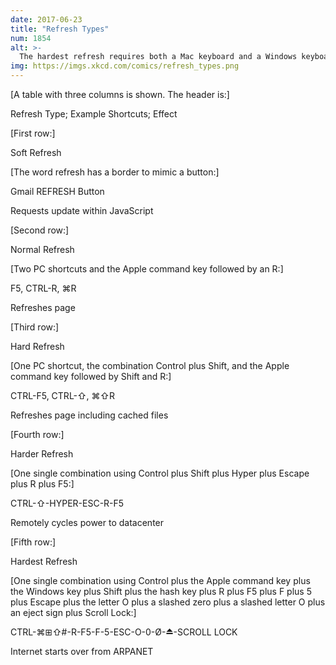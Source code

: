 ```yaml
---
date: 2017-06-23
title: "Refresh Types"
num: 1854
alt: >-
  The hardest refresh requires both a Mac keyboard and a Windows keyboard as a security measure, like how missile launch systems require two keys to be turned at once.
img: https://imgs.xkcd.com/comics/refresh_types.png
---
```

[A table with three columns is shown. The header is:]

Refresh Type; Example Shortcuts; Effect

[First row:]

Soft Refresh

[The word refresh has a border to mimic a button:]

Gmail REFRESH Button

Requests update within JavaScript

[Second row:]

Normal Refresh

[Two PC shortcuts and the Apple command key followed by an R:]

F5, CTRL-R, ⌘R

Refreshes page

[Third row:]

Hard Refresh

[One PC shortcut, the combination Control plus Shift, and the Apple command key followed by Shift and R:]

CTRL-F5, CTRL-⇧, ⌘⇧R

Refreshes page including cached files

[Fourth row:]

Harder Refresh

[One single combination using Control plus Shift plus Hyper plus Escape plus R plus F5:]

CTRL-⇧-HYPER-ESC-R-F5

Remotely cycles power to datacenter

[Fifth row:]

Hardest Refresh

[One single combination using Control plus the Apple command key plus the Windows key plus Shift plus the hash key plus R plus F5 plus F plus 5 plus Escape plus the letter O plus a slashed zero plus a slashed letter O plus an eject sign plus Scroll Lock:]

CTRL-⌘⊞⇧#-R-F5-F-5-ESC-O-0-Ø-⏏-SCROLL LOCK

Internet starts over from ARPANET